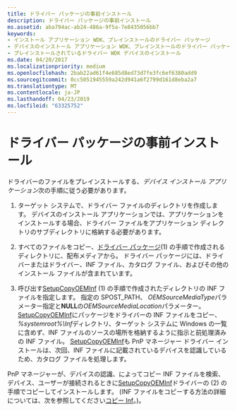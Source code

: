 ```yaml
---
title: ドライバー パッケージの事前インストール
description: ドライバー パッケージの事前インストール
ms.assetid: aba794ac-ab24-486a-9f5a-7e8435056bb7
keywords:
- インストール アプリケーション WDK、プレインストールのドライバー パッケージ
- デバイスのインストール アプリケーション WDK、プレインストールのドライバー パッケージ
- プレインストールされているドライバー WDK デバイスのインストール
ms.date: 04/20/2017
ms.localizationpriority: medium
ms.openlocfilehash: 2bab22ad61f4e685d8ed73d7fe3fc6ef6380add9
ms.sourcegitcommit: 0cc5051945559a242d941a6f2799d161d8eba2a7
ms.translationtype: MT
ms.contentlocale: ja-JP
ms.lasthandoff: 04/23/2019
ms.locfileid: "63325752"
---
```

# <a name="preinstalling-driver-packages"></a>ドライバー パッケージの事前インストール





ドライバーのファイルをプレインストールする、*デバイス インストール アプリケーション*次の手順に従う必要があります。

1.  ターゲット システムで、ドライバー ファイルのディレクトリを作成します。 デバイスのインストール アプリケーションでは、アプリケーションをインストールする場合、ドライバー ファイルをアプリケーション ディレクトリのサブディレクトリに格納する必要があります。

2.  すべてのファイルをコピー、[ドライバー パッケージ](driver-packages.md)(1) の手順で作成されるディレクトリに、配布メディアから。 ドライバー パッケージには、ドライバーまたはドライバー、INF ファイル、カタログ ファイル、およびその他のインストール ファイルが含まれています。

3.  呼び出す[SetupCopyOEMInf](https://go.microsoft.com/fwlink/p/?linkid=98735) (1) の手順で作成されたディレクトリの INF ファイルを指定します。 指定の SPOST_PATH、 *OEMSourceMediaType*パラメーター指定と**NULL**の*OEMSourceMediaLocation*パラメーター。 [SetupCopyOEMInf](https://go.microsoft.com/fwlink/p/?linkid=194252)にパッケージをドライバーの INF ファイルをコピー、 *%systemroot%\\Inf*ディレクトリ、ターゲット システムに Windows の一覧に含めず、INF ファイルのソースの場所を格納するように指示と前処理済みの INF ファイル。 [SetupCopyOEMInf](https://go.microsoft.com/fwlink/p/?linkid=194252)も PnP マネージャー ドライバー インストールは、次回、INF ファイルに記載されているデバイスを認識しているため、カタログ ファイルを処理します。

PnP マネージャーが、デバイスの認識、によってコピー INF ファイルを検索、デバイス、ユーザーが接続されるときに[SetupCopyOEMInf](https://go.microsoft.com/fwlink/p/?linkid=194252)ドライバーの (2) の手順でコピーしてインストールします。 (INF ファイルをコピーする方法の詳細については、次を参照してください[コピー Inf](copying-inf-files.md)。)。

 

 





